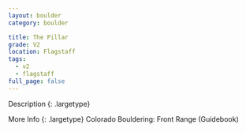 ```yaml
---
layout: boulder
category: boulder

title: The Pillar
grade: V2
location: Flagstaff
tags:
  - v2
  - flagstaff
full_page: false
---
```


Description
{: .largetype}


More Info
{: .largetype}
Colorado Bouldering: Front Range (Guidebook)
